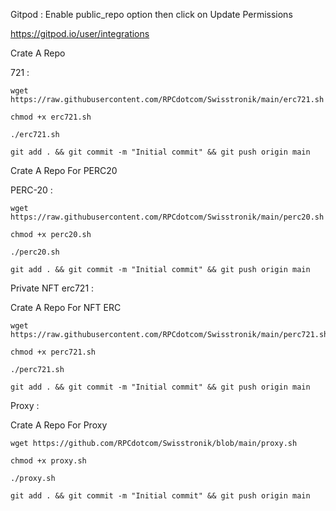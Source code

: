 Gitpod : Enable public_repo option then click on Update Permissions

https://gitpod.io/user/integrations

Crate A Repo 

721 : 

```console
wget https://raw.githubusercontent.com/RPCdotcom/Swisstronik/main/erc721.sh
```

```console
chmod +x erc721.sh
```

```console
./erc721.sh
```

```console
git add . && git commit -m "Initial commit" && git push origin main
```
Crate A Repo For PERC20

PERC-20 : 

```console
wget https://raw.githubusercontent.com/RPCdotcom/Swisstronik/main/perc20.sh
```

```console
chmod +x perc20.sh
```

```console
./perc20.sh
```

```console
git add . && git commit -m "Initial commit" && git push origin main
```

Private NFT erc721 : 

Crate A Repo For NFT ERC 

```console
wget https://raw.githubusercontent.com/RPCdotcom/Swisstronik/main/perc721.sh
```

```console
chmod +x perc721.sh
```

```console
./perc721.sh
```

```console
git add . && git commit -m "Initial commit" && git push origin main
```

Proxy : 

Crate A Repo For Proxy

```console
wget https://github.com/RPCdotcom/Swisstronik/blob/main/proxy.sh
```

```console
chmod +x proxy.sh
```

```console
./proxy.sh
```

```console
git add . && git commit -m "Initial commit" && git push origin main
```
